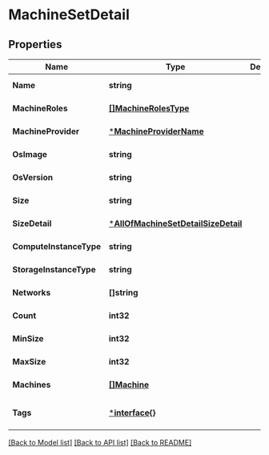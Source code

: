 # MachineSetDetail

## Properties
Name | Type | Description | Notes
------------ | ------------- | ------------- | -------------
**Name** | **string** |  | [default to null]
**MachineRoles** | [**[]MachineRolesType**](MachineRolesType.md) |  | [default to null]
**MachineProvider** | [***MachineProviderName**](MachineProviderName.md) |  | [default to null]
**OsImage** | **string** |  | [default to null]
**OsVersion** | **string** |  | [default to null]
**Size** | **string** |  | [default to null]
**SizeDetail** | [***AllOfMachineSetDetailSizeDetail**](AllOfMachineSetDetailSizeDetail.md) |  | [default to null]
**ComputeInstanceType** | **string** |  | [default to null]
**StorageInstanceType** | **string** |  | [default to null]
**Networks** | **[]string** |  | [default to null]
**Count** | **int32** |  | [default to null]
**MinSize** | **int32** |  | [default to null]
**MaxSize** | **int32** |  | [default to null]
**Machines** | [**[]Machine**](Machine.md) |  | [default to null]
**Tags** | [***interface{}**](interface{}.md) |  | [optional] [default to null]

[[Back to Model list]](../README.md#documentation-for-models) [[Back to API list]](../README.md#documentation-for-api-endpoints) [[Back to README]](../README.md)


